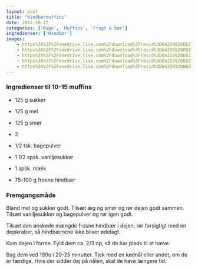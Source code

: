 ```yaml
---
layout: post
title: "Hindbærmuffins"
date: 2012-10-27
categories: ['Kage', 'Muffins', 'Frugt & bær']
ingredienser: ['Hindbær']
images:
    - https%3A%2F%2Fonedrive.live.com%2Fdownload%3Fresid%3D642D8920DB2784EE!125872
    - https%3A%2F%2Fonedrive.live.com%2Fdownload%3Fresid%3D642D8920DB2784EE!125871
    - https%3A%2F%2Fonedrive.live.com%2Fdownload%3Fresid%3D642D8920DB2784EE!125874
    - https%3A%2F%2Fonedrive.live.com%2Fdownload%3Fresid%3D642D8920DB2784EE!126769
    - https%3A%2F%2Fonedrive.live.com%2Fdownload%3Fresid%3D642D8920DB2784EE!125875
---
```

### Ingredienser til 10-15 muffins
-   125 g sukker 
-   125 g mel 
-   125 g smør 
-   2
-   1/2 tsk. bagepulver 
-   1 1/2 spsk. vaniljesukker 
-   1 spsk. mælk

-   75-100 g frosne hindbær

### Fremgangsmåde
Bland mel og sukker godt. Tilsæt æg og smør og rør dejen godt sammen. Tilsæt vaniljesukker og bagepulver og rør igen godt.

Tilsæt den ønskede mængde frosne hindbær i dejen, rør forsigtigt med en dejskraber, så hindbærrene ikke bliver ødelagt.

Kom dejen i forme. Fyld dem ca. 2/3 op, så de har plads til at hæve.

Bag dem ved 190o i 20-25 minutter. Tjek med en kødnål eller andet, om de er færdige. Hvis der sidder dej på nålen, skal de have længere tid.
